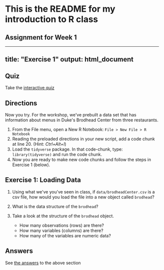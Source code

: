 # This is the README for my introduction to R class

## Assignment for Week 1

---
title: "Exercise 1"
output: html_document
---

## Quiz

Take the [interactive quiz](https://libjohn.shinyapps.io/intro2r_quizzes/#section-loading-data)


## Directions

Now you try.  For the workshop, we've prebuilt a data set that has information about menus in Duke's Brodhead Center from three restaurants.  

1. From the File menu, open a New R Notebook:  `File > New File > R Notebook`
1. Reading the preloaded directions in your new script, add a code chunk at line 20.  (Hint: *Ctrl+Alt+I*)
1. Load the `tidyverse` package.  In that code-chunk, type: `library(tidyverse)` and run the code chunk.
1. Now you are ready to make new code chunks and follow the steps in Exercise 1 (below).


## Exercise 1: Loading Data

1. Using what we've you've seen in class, if `data/brodheadCenter.csv` is a csv file, how would you load the file into a new object called `brodhead`?

2. What is the data structure of the `brodhead`?

3. Take a look at the structure of the `brodhead` object.
    - How many observations (rows) are there?
    - How many variables (columns) are there?
    - How many of the variables are numeric data?
    
## Answers

See [the answers](answers.html#part_one:_loading_data) to the above section

